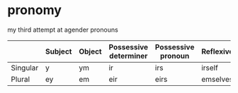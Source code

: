 # pronomy
my third attempt at agender pronouns


|          | Subject | Object | Possessive determiner | Possessive pronoun | Reflexive |
|----------|---------|--------|-----------------------|--------------------|-----------|
| Singular |    y    |   ym   |          ir           |        irs         |  irself   |
| Plural   |    ey   |   em   |          eir          |        eirs        |  emselves |

